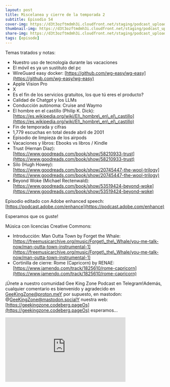 ```yaml
---
layout: post
title: Miscelanea y cierre de la temporada 2
subtitle: Episodio 54
cover-img: https://d3t3ozftmdmh3i.cloudfront.net/staging/podcast_uploaded_episode/14743809/14743809-1692532420535-f916956567ad1.jpg
thumbnail-img: https://d3t3ozftmdmh3i.cloudfront.net/staging/podcast_uploaded_episode/14743809/14743809-1692532420535-f916956567ad1.jpg
share-img: https://d3t3ozftmdmh3i.cloudfront.net/staging/podcast_uploaded_episode/14743809/14743809-1692532420535-f916956567ad1.jpg
tags: [episode]
---
```


Temas tratados y notas:

*   Nuestro uso de tecnología durante las vacaciones
*   El móvil es ya un sustituto del pc
*   WireGuard easy docker: [https://github.com/wg-easy/wg-easy](https://github.com/wg-easy/wg-easy)
*   Apple Vision Pro
*   X
*   Es el fin de los servicios gratuitos, los que tú eres el producto?
*   Calidad de Chatgpt y los LLMs
*   Conducción autónoma: Cruise and Waymo
*   El hombre en el castillo (Philip K. Dick): [https://es.wikipedia.org/wiki/El\_hombre\_en\_el\_castillo](https://es.wikipedia.org/wiki/El\_hombre\_en\_el\_castillo)
*   Fin de temporada y cifras
*   1,779 escuchas en total desde abril de 2001
*   Episodio de limpieza de los airpods 
*   Vacaciones y libros: Ebooks vs libros / Kindle
*   Trust (Hernan Diaz): [https://www.goodreads.com/book/show/58210933-trust](https://www.goodreads.com/book/show/58210933-trust)
*   Silo (Hugh Howey): [https://www.goodreads.com/book/show/20745447-the-wool-trilogy](https://www.goodreads.com/book/show/20745447-the-wool-trilogy)
*   Beyond Woke (Michael Rectenwald): [https://www.goodreads.com/book/show/53519424-beyond-woke](https://www.goodreads.com/book/show/53519424-beyond-woke)

  

Episodio editado con Adobe enhanced speech: [https://podcast.adobe.com/enhance](https://podcast.adobe.com/enhance)

  

Esperamos que os guste!

  

Música con licencias Creative Commons:

*   Introducción: Man Outta Town by Forget the Whale: [https://freemusicarchive.org/music/Forget\_the\_Whale/you-me-talk-now/man-outta-town-instrumental-1](https://freemusicarchive.org/music/Forget\_the\_Whale/you-me-talk-now/man-outta-town-instrumental-1)
*   Cortinilla de cierre: Rome (Capricorn) by RENAE: [https://www.jamendo.com/track/1825610/rome-capricorn](https://www.jamendo.com/track/1825610/rome-capricorn)

  

¡Únete a nuestro comunidad Gee King Zone Podcast en Telegram!Además, cualquier comentario es bienvenido y agradecido en GeeKingZone@proton.meY por supuesto, en mastodon: @GeeKingZone@mastodon.socialY nuestra web: [https://geekingzone.codeberg.pageOs](https://geekingzone.codeberg.pageOs) esperamos...
<iframe src='https://podcasters.spotify.com/pod/show/geekingzone/embed/episodes/Miscelanea-y-cierre-de-la-temporada-2-e28a911' height='204px' width='380px' frameborder='0' scrolling='no'></iframe>